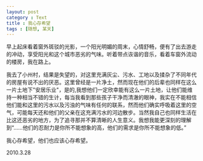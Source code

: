 ```yaml
---
layout: post
category : Text
title : 我心存希望
tags : [随想, 某天]
---
```

早上起床看着窗外斑驳的光影，一个阳光明媚的周末，心情舒畅，便有了出去游走的冲动，享受阳光和这个城市恶劣的气味。听着带点诙谐的音乐，看着车窗外流动的楼房，我在路上。

我去了小州村，结果是失望的，对这里充满灰尘、污水、工地以及揉杂了不同年代的房屋有说不出的厌恶。这里曾经是一片净土，然而现在他们的后辈也同样在这么一片土地下"安居乐业"，是的,我想他们一定欣幸能有这么一片土地，让他们能维持一种相当不错的生计，每当我看到那些孩子干净而清澈的眼神，我实在不能相信他们能和这里的污水以及污浊的气味有任何的联系，然而他们确实呼吸着这里的空气，可能每天还和他们的父亲在这充满污水的河边散步。当然我自己也同样生活在比这还恶劣的地方，为了追寻那并不算清晰的人生意义。我想我能更深刻的理解到“……他们的忍耐力是你所不能想象的高，他们的需求是你所不能想象的低。”

我心存希望，他们也应该心存希望。

2010.3.28